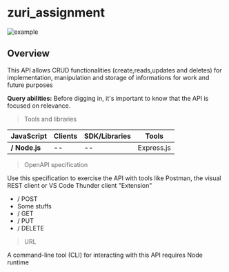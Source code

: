 # zuri_assignment

![example](https://user-images.githubusercontent.com/72243506/118078934-fb110000-b36b-11eb-9945-bfb1c418cf9e.png)

## Overview

This API allows CRUD functionalities (create,reads,updates and deletes) for
implementation, manipulation and storage of informations for work and future
purposes

**Query abilities:** Before digging in, it's important to know that the API is
focused on relevance.

> Tools and libraries

| **JavaScript** | Clients | SDK/Libraries | Tools      |
| -------------- | ------- | ------------- | ---------- |
| **/ Node.js**  | **--**  | **--**        | Express.js |

> OpenAPI specification

Use this specification to exercise the API with tools like Postman, the visual
REST client or VS Code Thunder client "Extension"

-   / POST
-   Some stuffs
-   / GET
-   / PUT
-   / DELETE

> URL

A command-line tool (CLI) for interacting with this API requires Node runtime
